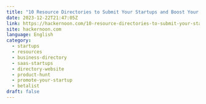```yaml
---
title: "10 Resource Directories to Submit Your Startups and Boost Your Visibility 🚀"
date: 2023-12-22T21:47:05Z
link: https://hackernoon.com/10-resource-directories-to-submit-your-startups-and-boost-your-visibility?source=rss&utm_medium=RSS&utm_source=news.12bit.vn
site: hackernoon.com
language: English
category:
  - startups
  - resources
  - business-directory
  - saas-startups
  - directory-website
  - product-hunt
  - promote-your-startup
  - betalist
draft: false
---
```

